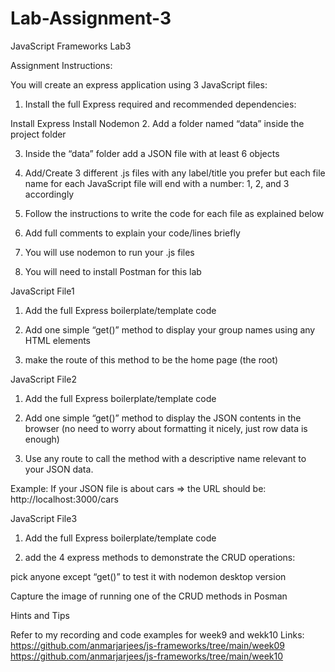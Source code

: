 # Lab-Assignment-3
JavaScript Frameworks Lab3

Assignment Instructions:  

You will create an express application using 3 JavaScript files: 

1. Install the full Express required and recommended dependencies: 

Install Express 
Install Nodemon 
2. Add a folder named “data” inside the project folder 

3. Inside the “data” folder add a JSON file with at least 6 objects 

4. Add/Create 3 different .js files with any label/title you prefer but each file name for each JavaScript file will end with a number: 1, 2, and 3 accordingly 

5. Follow the instructions to write the code for each file as explained below 

6. Add full comments to explain your code/lines briefly 

7. You will use nodemon to run your .js files

8. You will need to install Postman for this lab 

 

JavaScript File1 

1. Add the full Express boilerplate/template code 

2. Add one simple “get()” method to display your group names using any HTML elements 

3. make the route of this method to be the home page (the root) 

 

 

JavaScript File2 

1. Add the full Express boilerplate/template code 

2. Add one simple “get()” method to display the JSON contents in the browser (no need to worry about formatting it nicely, just row data is enough) 

3. Use any route to call the method with a descriptive name relevant to your JSON data. 

Example: If your JSON file is about cars => the URL should be: http://localhost:3000/cars 

 

JavaScript File3 

1. Add the full Express boilerplate/template code 

2. add the 4 express methods to demonstrate the CRUD operations: 

 pick anyone except “get()” to test it with nodemon desktop version 

 Capture the image of running one of the CRUD methods in Posman



Hints and Tips

Refer to my recording and code examples for week9 and wekk10
Links:
https://github.com/anmarjarjees/js-frameworks/tree/main/week09
https://github.com/anmarjarjees/js-frameworks/tree/main/week10
